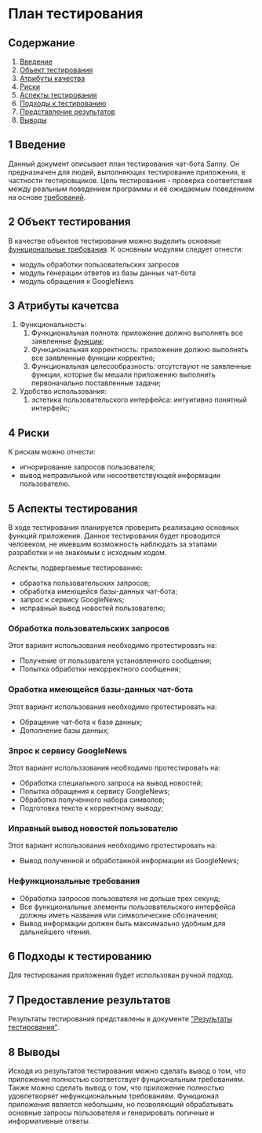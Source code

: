 # План тестирования

## Содержание
1. [Введение](#introduction)
2. [Объект тестирования](#items)
3. [Атрибуты качества](#quality)
4. [Риски](#risks)
5. [Аспекты тестирования](#features)
6. [Подходы к тестированию](#approach)
7. [Представление результатов](#pass)
8. [Выводы](#conclusion)

## 1 Введение <a name = "#introduction"></a>

Данный документ описывает план тестирования чат-бота Sanny. Он предназначен для людей, выполняющих тестирование приложения, в частности тестировщиков. Цель тестирования - проверка соответствия между реальным поведением программы и её ожидаемым поведением на основе [требований](https://github.com/alkaptur19/3TPO_project/blob/master/Documentation/SRS.md).

## 2 Объект тестирования <a name = "#items"></a>

В качестве объектов тестирования можно выделить основные [функциональные требования](https://github.com/alkaptur19/3TPO_project/blob/master/Documentation/SRS.md). К основным модулям следует отнести:
* модуль обработки пользовательских запросов
* модуль генерации ответов из базы данных чат-бота
* модуль обращения к GoogleNews

## 3 Атрибуты качетсва <a name = "#quality"></a>

1. Функциональность:
   1. Функциональная полнота: приложение должно выполнять все заявленные [функции](https://github.com/alkaptur19/3TPO_project/blob/master/Documentation/SRS.md);
   2. Функциональная корректность: приложение должно выполнять все заявленные функции корректно;
   3. Функциональная целесообразность: отсутствуют не заявленные функции, которые бы мешали приложению выполнить первоначально поставленные задачи;
2. Удобство использования:
   1. эстетика пользовательского интерфейса: интуитивно понятный интерфейс;

## 4 Риски <a name = "#risks"></a>

К рискам можно отнести:
* игнорирование запросов пользователя;
* вывод неправильной или несоответствующей информации пользователю.

## 5 Аспекты тестирования <a name = "#approach"></a>

В ходе тестирования планируется проверить реализацию основных функций приложения. Данное тестирования будет проводится человеком, не имевшим возможность наблюдать за этапами разработки и не знакомым с исходным кодом.

Аспекты, подвергаемые тестированию:
* обраотка пользовательских запросов;
* обработка имеющейся базы-данных чат-бота;
* запрос к сервису GoogleNews;
* исправный вывод новостей пользователю;

### Обработка пользовательских запросов
Этот вариант использования необходимо протестировать на:
* Получение от пользователя установленного сообщения;
* Попытка обработки некорректного сообщения;

### Оработка имеющейся базы-данных чат-бота
Этот вариант использования необходимо протестировать на:
* Обращение чат-бота к базе данных;
* Дополнение базы данных;

### Зпрос к сервису GoogleNews
Этот вариант использзования необходимо протестировать на:
* Обработка специального запроса на вывод новостей;
* Попытка обращения к сервису GoogleNews;
* Обработка полученного набора символов;
* Подготовка текста к корректному выводу;

### Иправный вывод новостей пользователю
Этот вариант использования необходимо протестировать на:
* Вывод полученной и обработанной информации из GoogleNews;

### Нефункциональные требования
* Обработка запросов пользователя не дольше трех секунд;
* Все функциональные элементы пользовательского интерфейса должны иметь названия или символические обозначения;
* Вывод информации должен быть максимально удобным для дальнейшего чтения.

## 6 Подходы к тестированию <a name = "approach"></a>

Для тестирования приложения будет использован ручной подход.

## 7 Предоставление результатов <a name = "pass"></a>

Результаты тестирования представлены в документе ["Результаты тестирования"](./Testing_results.md).

## 8 Выводы <a name = "conclusion"></a>

Исходя из результатов тестирования можно сделать вывод о том, что приложение полностью соответствует фунциональным требованиям. Также можно сделать вывод о том, что приложение полностью удовлетворяет нефункциональным требованиям. Функционал приложения является небольшим, но позволяющий обрабатывать основные запросы пользователя и генерировать логичные и информативные ответы.
